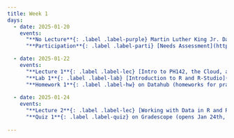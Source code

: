 ```yaml
---
title: Week 1
days:
  - date: 2025-01-20
    events:
      "**No Lecture**{: .label .label-purple} Martin Luther King Jr. Day":
      "**Participation**{: .label .label-parti} [Needs Assessment](https://docs.google.com/forms/d/e/1FAIpQLScNaRotS5J2U4JkPeWoS5t3V-dNZkkbP5rw7_JOoixyb8gsyw/viewform?usp=header)":

  - date: 2025-01-22
    events:
      "**Lecture 1**{: .label .label-lec} [Intro to PH142, the Cloud, and PPDAC](https://ph142-ucb.github.io/sp25/src/lec/L01_intro_25.pdf)[(Recording)](https://bcourses.berkeley.edu/courses/1540322/pages/lecture-1-recording)":
      "**Lab 1**{: .label .label-lab} [Introduction to R and R-Studio](https://publichealth.datahub.berkeley.edu/hub/user-redirect/git-pull?repo=https%3A%2F%2Fgithub.com%2Fph142-ucb%2Fph142-sp25&urlpath=rstudio%2F&branch=master) (Due Jan 25th)":
      "**Homework 1**{: .label .label-hw} on Datahub (homeworks for practice/ungraded; solutions released on Jan. 26th)":
      
  - date: 2025-01-24
    events:
      "**Lecture 2**{: .label .label-lec} [Working with Data in R and Rstudio](https://ph142-ucb.github.io/sp25/src/lec/L02_working-with-data.pdf) [Recording](https://bcourses.berkeley.edu/courses/1540322/pages/lecture-2)":
      "**Quiz 1**{: .label .label-quiz} on Gradescope (opens Jan 24th, 9AM; due Jan. 25th, 12PM noon PST)":
      
---
```

